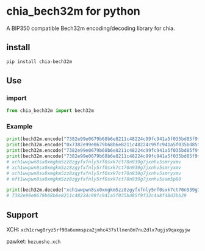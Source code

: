 # chia_bech32m for python

A BIP350 compatible Bech32m encoding/decoding library for chia.

## install

```bash
pip install chia-bech32m
```

## Use

### import

```python
from chia_bech32m import bech32m
```

### Example
```python
print(bech32m.encode("7382e99e0679b68b6e8211c48224c99fc941a5f035bd85f9f32c4a8f48d3bb29","xch"))
print(bech32m.encode("0x7382e99e0679b68b6e8211c48224c99fc941a5f035bd85f9f32c4a8f48d3bb29","xch"))
print(bech32m.encode("7382e99e0679b68b6e8211c48224c99fc941a5f035bd85f9f32c4a8f48d3bb29",""))
print(bech32m.encode("7382e99e0679b68b6e8211c48224c99fc941a5f035bd85f9f32c4a8f48d3bb29","nft"))
# xch1wwpwn8sx0xmgkm5zz8zgyfxfnly5rf0sxk7ct70n939g7jxnhv5smryxmv
# xch1wwpwn8sx0xmgkm5zz8zgyfxfnly5rf0sxk7ct70n939g7jxnhv5smryxmv
# xch1wwpwn8sx0xmgkm5zz8zgyfxfnly5rf0sxk7ct70n939g7jxnhv5smryxmv
# nft1wwpwn8sx0xmgkm5zz8zgyfxfnly5rf0sxk7ct70n939g7jxnhv5sam5p80
```

```python
print(bech32m.decode("xch1wwpwn8sx0xmgkm5zz8zgyfxfnly5rf0sxk7ct70n939g7jxnhv5smryxmv"))
# 7382e99e0679b68b6e8211c48224c99fc941a5f035bd85f9f32c4a8f48d3bb29
```

## Support
XCH: `xch1crwg0ryz5rf90a6xmmspza2jmhc437sllnen8m7nu2dlx7ugjs9qaxgyjw`

pawket: `hezuoshe.xch`